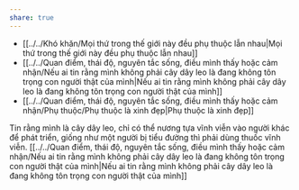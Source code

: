 ```yaml
---
share: true
---
```

- [[../../Khó khăn/Mọi thứ trong thế giới này đều phụ thuộc lẫn nhau|Mọi thứ trong thế giới này đều phụ thuộc lẫn nhau]]
- [[../../Quan điểm, thái độ, nguyên tắc sống, điều mình thấy hoặc cảm nhận/Nếu ai tin rằng mình không phải cây dây leo là đang không tôn trọng con người thật của mình|Nếu ai tin rằng mình không phải cây dây leo là đang không tôn trọng con người thật của mình]]
- [[../../Quan điểm, thái độ, nguyên tắc sống, điều mình thấy hoặc cảm nhận/Phụ thuộc/Phụ thuộc là xinh đẹp|Phụ thuộc là xinh đẹp]]


Tin rằng mình là cây dây leo, chỉ có thể nương tựa vĩnh viễn vào người khác để phát triển, giống như một người bị tiểu đường thì phải dùng thuốc vĩnh viễn. [[../../Quan điểm, thái độ, nguyên tắc sống, điều mình thấy hoặc cảm nhận/Nếu ai tin rằng mình không phải cây dây leo là đang không tôn trọng con người thật của mình|Nếu ai tin rằng mình không phải cây dây leo là đang không tôn trọng con người thật của mình]]